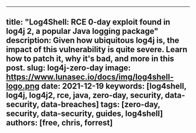 <!--
  ~ Copyright by LunaSec (owned by Refinery Labs, Inc)
  ~
  ~ Licensed under the Creative Commons Attribution-ShareAlike 4.0 International
  ~ (the "License"); you may not use this file except in compliance with the
  ~ License. You may obtain a copy of the License at
  ~
  ~ https://creativecommons.org/licenses/by-sa/4.0/legalcode
  ~
  ~ See the License for the specific language governing permissions and
  ~ limitations under the License.
  ~
-->
---
title: "Log4Shell: RCE 0-day exploit found in log4j 2, a popular Java logging package"
description: Given how ubiquitous log4j is, the impact of this vulnerability is quite severe. Learn how to patch it, why it's bad, and more in this post.
slug: log4j-zero-day
image: https://www.lunasec.io/docs/img/log4shell-logo.png
date: 2021-12-19
keywords: [log4shell, log4j, log4j2, rce, java, zero-day, security, data-security, data-breaches]
tags: [zero-day, security, data-security, guides, log4shell]
authors: [free, chris, forrest]
---
